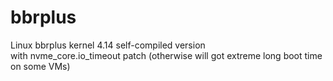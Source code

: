 # bbrplus
Linux bbrplus kernel 4.14 self-compiled version  
with nvme_core.io_timeout patch (otherwise will got extreme long boot time on some VMs)
